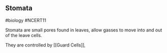 ## Stomata
#biology #NCERT11 

Stomata are small pores found in leaves, allow gasses to move into and out of the leave cells.

They are controlled by [[Guard Cells]], 